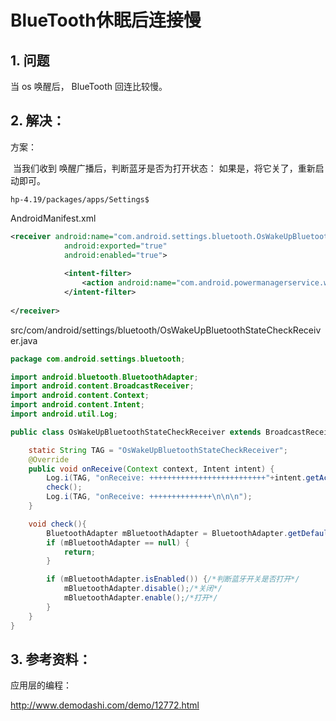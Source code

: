 # BlueTooth休眠后连接慢

## 1. 问题

当 os 唤醒后， BlueTooth 回连比较慢。

## 2. 解决：

方案：

​	当我们收到 唤醒广播后，判断蓝牙是否为打开状态： 如果是，将它关了，重新启动即可。

```shell
hp-4.19/packages/apps/Settings$
```



AndroidManifest.xml

```xml
<receiver android:name="com.android.settings.bluetooth.OsWakeUpBluetoothStateCheckReceiver"
            android:exported="true"
            android:enabled="true">
    
            <intent-filter>
                <action android:name="com.android.powermanagerservice.wake.up"/>
            </intent-filter>
    
</receiver>
```

src/com/android/settings/bluetooth/OsWakeUpBluetoothStateCheckReceiver.java

```java
package com.android.settings.bluetooth;

import android.bluetooth.BluetoothAdapter;
import android.content.BroadcastReceiver;
import android.content.Context;
import android.content.Intent;
import android.util.Log;

public class OsWakeUpBluetoothStateCheckReceiver extends BroadcastReceiver {

    static String TAG = "OsWakeUpBluetoothStateCheckReceiver";
    @Override
    public void onReceive(Context context, Intent intent) {
        Log.i(TAG, "onReceive: ++++++++++++++++++++++++++"+intent.getAction().toString()+"++++++++");
        check();
        Log.i(TAG, "onReceive: ++++++++++++++\n\n\n");
    }

    void check(){
        BluetoothAdapter mBluetoothAdapter = BluetoothAdapter.getDefaultAdapter();
        if (mBluetoothAdapter == null) {
            return;
        }

        if (mBluetoothAdapter.isEnabled()) {/*判断蓝牙开关是否打开*/
            mBluetoothAdapter.disable();/*关闭*/
            mBluetoothAdapter.enable();/*打开*/
        }
    }
}
```

## 3. 参考资料：

应用层的编程：

http://www.demodashi.com/demo/12772.html
